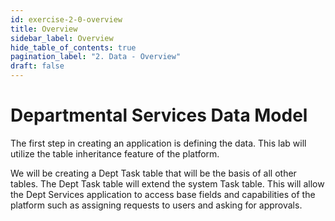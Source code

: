 ```yaml
---
id: exercise-2-0-overview
title: Overview
sidebar_label: Overview
hide_table_of_contents: true
pagination_label: "2. Data - Overview"
draft: false
---
```


# Departmental Services Data Model

The first step in creating an application is defining the data. This lab will utilize the table inheritance feature of the platform.

We will be creating a Dept Task table that will be the basis of all other tables. The Dept Task table will extend the system Task table. This will allow the Dept Services application to access base fields and capabilities of the platform such as assigning requests to users and asking for approvals.